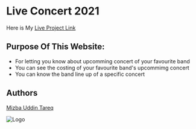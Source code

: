 # Live Concert 2021

Here is My [Live Project Link](https://rock-and-roll-2021-mizba.netlify.app/)

## Purpose Of This Website:

- For letting you know about upcomming concert of your favourite band
- You can see the costing of your favourite band's upcommimg concert
- You can know the band line up of a specific concert

## Authors

[Mizba Uddin Tareq](https://www.facebook.com/mizbauddintareq)

![Logo](https://i.postimg.cc/3wSw4PxD/music-icon-152-100489.png)
